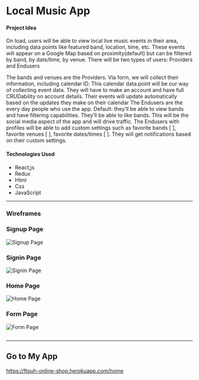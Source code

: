 # Local Music App





#### Project Idea
On load, users will be able to view local live music events in their area, including data points like featured band, location, time, etc. These events will appear on a Google Map based on proximity(default) but can be filtered by band, by date/time, by venue.
There will be two types of users: Providers and Endusers

The bands and venues are the Providers. Via form, we will collect their information, including calendar ID. This calendar data point will be our way of collecting event data. They will have to make an account and have full CRUDability on account details. Their events will update automatically based on the updates they make on their calendar
The Endusers are the every day people who use the app. Default: they’ll be able to view bands and have filtering capabilities. They’ll be able to like bands. This will be the social media aspect of the app and will drive traffic. The Endusers with profiles will be able to add custom settings such as favorite bands [ ], favorite venues [ ], favorite dates/times [ ]. They will get notifications based on their custom settings.

#### Technologies Used

- React,js
- Redux
- Html
- Css
- JavaScript

---


### Wireframes


### Signup Page
![Signup Page](https://i.imgur.com/7qkYFaD.png)
### Signin Page
![Signin Page](https://i.imgur.com/FgtPuUz.png)
### Home Page
![Home Page](https://i.imgur.com/UTgiYTK.png)
### Form Page
![Form Page](https://i.imgur.com/VtZdd2b.png)

![]()

---

## Go to My App
https://ftouh-online-shop.herokuapp.com/home

